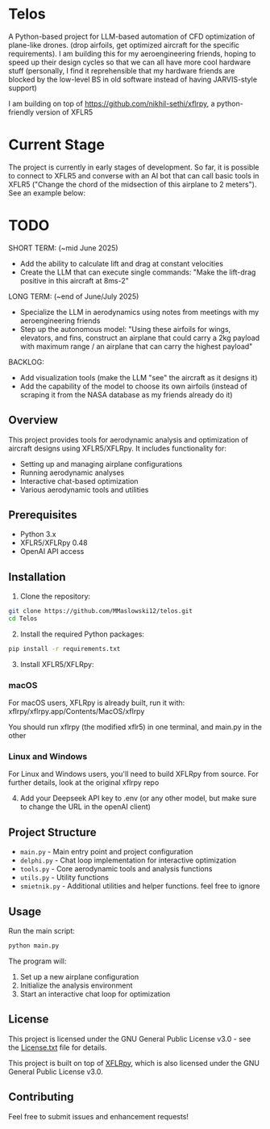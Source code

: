 # Telos

A Python-based project for LLM-based automation of CFD optimization of plane-like drones. (drop airfoils, get optimized aircraft for the specific requirements). I am building this for my aeroengineering friends, hoping to speed up their design cycles so that we can all have more cool hardware stuff (personally, I find it reprehensible that my hardware friends are blocked by the low-level BS in old software instead of having JARVIS-style support)

I am building on top of https://github.com/nikhil-sethi/xflrpy, a python-friendly version of XFLR5

# Current Stage

The project is currently in early stages of development. So far, it is possible to connect to XFLR5 and 
converse with an AI bot that can call basic tools in XFLR5 ("Change the chord of the midsection of this airplane to 2 meters"). See an example below:

# TODO

SHORT TERM: (~mid June 2025)
- Add the ability to calculate lift and drag at constant velocities
- Create the LLM that can execute single commands: "Make the lift-drag positive in this aircraft at 8ms-2"

LONG TERM: (~end of June/July 2025)
- Specialize the LLM in aerodynamics using notes from meetings with my aeroengineering friends
- Step up the autonomous model: "Using these airfoils for wings, elevators, and fins, construct an airplane that could carry a 2kg payload with maximum range / an airplane that can carry the highest payload" 

BACKLOG:
- Add visualization tools (make the LLM "see" the aircraft as it designs it)
- Add the capability of the model to choose its own airfoils (instead of scraping it from the NASA database as my friends already do it)

## Overview

This project provides tools for aerodynamic analysis and optimization of aircraft designs using XFLR5/XFLRpy. It includes functionality for:
- Setting up and managing airplane configurations
- Running aerodynamic analyses
- Interactive chat-based optimization
- Various aerodynamic tools and utilities

## Prerequisites

- Python 3.x
- XFLR5/XFLRpy 0.48
- OpenAI API access

## Installation

1. Clone the repository:
```bash
git clone https://github.com/MMaslowski12/telos.git
cd Telos
```

2. Install the required Python packages:
```bash
pip install -r requirements.txt
```

3. Install XFLR5/XFLRpy:

### macOS
For macOS users, XFLRpy is already built, run it with:
xflrpy/xflrpy.app/Contents/MacOS/xflrpy

You should run xflrpy (the modified xflr5) in one terminal, and main.py in the other

### Linux and Windows
For Linux and Windows users, you'll need to build XFLRpy from source. For further details, look at the original xflrpy repo

4. Add your Deepseek API key to .env (or any other model, but make sure to change the URL in the openAI client)

## Project Structure

- `main.py` - Main entry point and project configuration
- `delphi.py` - Chat loop implementation for interactive optimization
- `tools.py` - Core aerodynamic tools and analysis functions
- `utils.py` - Utility functions
- `smietnik.py` - Additional utilities and helper functions. feel free to ignore

## Usage

Run the main script:
```bash
python main.py
```

The program will:
1. Set up a new airplane configuration
2. Initialize the analysis environment
3. Start an interactive chat loop for optimization

## License

This project is licensed under the GNU General Public License v3.0 - see the [License.txt](License.txt) file for details.

This project is built on top of [XFLRpy](https://github.com/nikhil-sethi/xflrpy), which is also licensed under the GNU General Public License v3.0.

## Contributing

Feel free to submit issues and enhancement requests! 